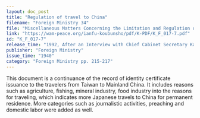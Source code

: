 ```yaml
---
layout: doc_post
title: "Regulation of travel to China"
filename: "Foreign Ministry 34"
file: "Miscellaneous Matters Concerning the Limitation and Regulation of Japanese Citizens Traveling to China at the Time of the Sino-Japanese Incident; Report of the Ministry of Colonial Affairs on the Regulation of Japanese Citizens Traveling to China (Vol. 2)"
link: "https://wam-peace.org/ianfu-koubunsho/pdf/K-PDF/K_F_017-7.pdf"
id: "K_F_017-7"
release_time: "1992, After an Interview with Chief Cabinet Secretary Katō Kōichi"
publisher: "Foreign Ministry"
issue_time: "1940"
category: "Foreign Ministry pp. 215-217"
---
```

This document is a continuance of the record of identity certificate issuance to the travelers from Taiwan to Mainland China. It includes reasons such as agriculture, fishing, mineral industry, food industry into the reasons for traveling, which indicates more Japanese travels to China for permanent residence. More categories such as journalistic activities, preaching and domestic labor were added as well.
